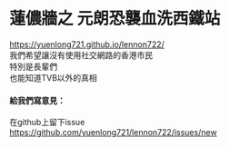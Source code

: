 # 蓮儂牆之  元朗恐襲血洗西鐵站
https://yuenlong721.github.io/lennon722/    
我們希望讓沒有使用社交網路的香港市民    
特別是長輩們    
也能知道TVB以外的真相    

#### 給我們寫意見：    
在github上留下issue    
https://github.com/yuenlong721/lennon722/issues/new
